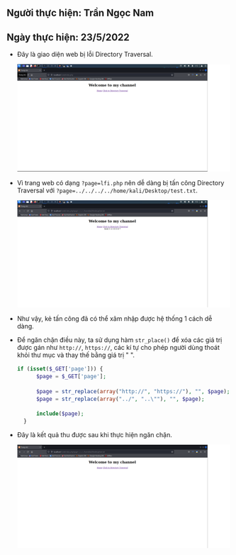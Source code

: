 ## Người thực hiện: Trần Ngọc Nam
## Ngày thực hiện: 23/5/2022

- Đây là giao diện web bị lỗi Directory Traversal.
  
  ![CHESSE](../../img/8.png)

- Vì trang web có dạng <code>?page=lfi.php</code> nên dễ dàng bị tấn công Directory Traversal với <code>?page=../../../../home/kali/Desktop/test.txt</code>.
  
  ![CHESSE](../../img/9.png)

- Như vậy, kẻ tấn công đã có thể xâm nhập được hệ thống 1 cách dễ dàng.
- Để ngăn chặn điều này, ta sử dụng hàm <code>str_place()</code> để xóa các giá trị được gán như <code>http://</code>, <code>https://</code>, các kí tự cho phép người dùng thoát khỏi thư mục và thay thế bằng giá trị " ".
  ```php
  if (isset($_GET['page'])) {
        $page = $_GET['page'];

        $page = str_replace(array("http://", "https://"), "", $page);
        $page = str_replace(array("../", "..\""), "", $page);

        include($page);
    }
  ```

- Đây là kết quả thu được sau khi thực hiện ngăn chặn.
  
  ![CHESSE](../../img/10.png)